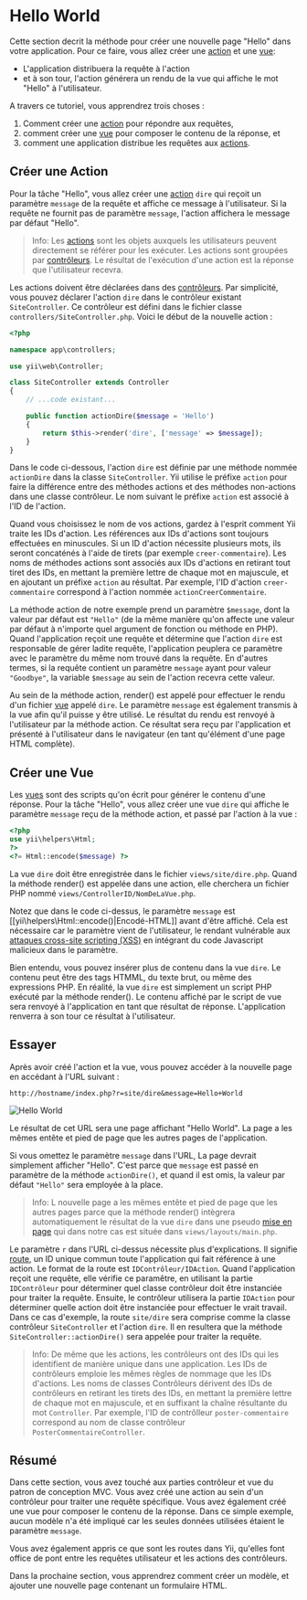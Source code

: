 Hello World
============

Cette section decrit la méthode pour créer une nouvelle page "Hello" dans votre application.
Pour ce faire, vous allez créer une [action](structure-controllers.md#creating-actions) et une [vue](structure-views.md):

* L'application distribuera la requête à l'action
* et à son tour, l'action générera un rendu de la vue qui affiche le mot "Hello" à l'utilisateur.

A travers ce tutoriel, vous apprendrez trois choses :

1. Comment créer une [action](structure-controllers.md) pour répondre aux requêtes,
2. comment créer une [vue](structure-views.md) pour composer le contenu de la réponse, et
3. comment une application distribue les requêtes aux [actions](structure-controllers.md#creating-actions).


Créer une Action <span id="creating-action"></span>
------------------

Pour la tâche "Hello", vous allez créer une [action](structure-controllers.md#creating-actions) `dire` qui reçoit un paramètre
`message` de la requête et affiche ce message à l'utilisateur. Si la requête ne fournit pas de paramètre `message`, l'action affichera le message par défaut "Hello".

> Info: Les [actions](structure-controllers.md#creating-actions) sont les objets auxquels les utilisateurs peuvent directement   se référer pour les exécuter. Les actions sont groupées par [contrôleurs](structure-controllers.md). Le résultat de l'exécution d'une action est la réponse que l'utilisateur recevra.

Les actions doivent être déclarées dans des [contrôleurs](structure-controllers.md). Par simplicité, vous pouvez déclarer l'action `dire` dans le contrôleur existant `SiteController`. Ce contrôleur  est défini dans le fichier classe `controllers/SiteController.php`. Voici le début de la nouvelle action :

```php
<?php

namespace app\controllers;

use yii\web\Controller;

class SiteController extends Controller
{
    // ...code existant...

    public function actionDire($message = 'Hello')
    {
        return $this->render('dire', ['message' => $message]);
    }
}
```

Dans le code ci-dessous, l'action `dire` est définie par une méthode nommée `actionDire` dans la classe `SiteController`.
Yii utilise le préfixe `action` pour faire la différence entre des méthodes actions et des méthodes non-actions dans une classe contrôleur.
Le nom suivant le préfixe `action` est associé à l'ID de l'action.

Quand vous choisissez le nom de vos actions, gardez à l'esprit comment Yii traite les IDs d'action. Les références aux IDs d'actions sont toujours effectuées en minuscules. Si un ID d'action nécessite plusieurs mots, ils seront concaténés à l'aide de tirets (par exemple `creer-commentaire`). Les noms de méthodes actions sont associés aux IDs d'actions en retirant tout tiret des IDs, en mettant la première lettre de chaque mot en majuscule, et en ajoutant un préfixe  `action` au résultat. Par exemple,
l'ID d'action `creer-commentaire` correspond à l'action nommée `actionCreerCommentaire`.

La méthode action de notre exemple prend un paramètre `$message`, dont la valeur par défaut est `"Hello"` (de la même manière qu'on affecte une valeur par défaut à n'importe quel argument de fonction ou méthode en PHP). Quand l'application reçoit une requête et détermine que l'action `dire` est responsable de gérer ladite requête, l'application peuplera ce paramètre avec le paramètre du même nom trouvé dans la requête. En d'autres termes, si la requête contient un paramètre `message` ayant pour valeur `"Goodbye"`, la variable `$message` au sein de l'action recevra cette valeur.

Au sein de la méthode action, render() est appelé pour effectuer le rendu d'un fichier [vue](structure-views.md) appelé `dire`. Le paramètre `message` est également transmis à la vue afin qu'il puisse y être utilisé. Le résultat du rendu est renvoyé à l'utilisateur par la méthode action. Ce résultat sera reçu par l'application et présenté à l'utilisateur dans le navigateur (en tant qu'élément d'une page HTML complète). 


Créer une Vue <span id="creating-view"></span>
---------------

Les [vues](structure-views.md) sont des scripts qu'on écrit pour générer le contenu d'une réponse.
Pour la tâche "Hello", vous allez créer une vue `dire` qui affiche le paramètre `message` reçu de la méthode action, et passé par l'action à la vue :

```php
<?php
use yii\helpers\Html;
?>
<?= Html::encode($message) ?>
```

La vue `dire` doit être enregistrée dans le fichier `views/site/dire.php`. Quand la méthode render()
est appelée dans une action, elle cherchera un fichier PHP nommé `views/ControllerID/NomDeLaVue.php`.

Notez que dans le code ci-dessus, le paramètre `message` est [[yii\helpers\Html::encode()|Encodé-HTML]]
avant d'être affiché. Cela est nécessaire car le paramètre vient de l'utilisateur, le rendant vulnérable aux [attaques cross-site scripting (XSS)](http://fr.wikipedia.org/wiki/Cross-site_scripting) en intégrant du code Javascript malicieux dans le paramètre.

Bien entendu, vous pouvez insérer plus de contenu dans la vue `dire`. Le contenu peut être des tags HTMML, du texte brut, ou même des expressions PHP.
En réalité, la vue `dire` est simplement un script PHP exécuté par la méthode render().
Le contenu affiché par le script de vue sera renvoyé à l'application en tant que résultat de réponse. L'application renverra à son tour ce résultat à l'utilisateur.


Essayer <span id="trying-it-out"></span>
-------------

Après avoir créé l'action et la vue, vous pouvez accéder à la nouvelle page en accédant à l'URL suivant :

```
http://hostname/index.php?r=site/dire&message=Hello+World
```

![Hello World](images/start-hello-world.png)

Le résultat de cet URL sera une page affichant "Hello World". La page a les mêmes entête et pied de page que les autres pages de l'application. 

Si vous omettez le paramètre `message` dans l'URL, La page devrait simplement afficher "Hello". C'est parce que `message` est passé en paramètre de la méthode `actionDire()`, et quand il est omis, la valeur par défaut `"Hello"` sera employée à la place.

> Info: L nouvelle page a les mêmes entête et pied de page que les autres pages parce que la méthode render() intègrera automatiquement le résultat de la vue `dire` dans une pseudo [mise en page](structure-views.md#layouts) qui dans notre cas est située dans `views/layouts/main.php`.

Le paramètre `r` dans l'URL ci-dessus nécessite plus d'explications. Il signifie [route](runtime-routing.md), un ID unique commun toute l'application qui fait référence à une action. Le format de la route est `IDContrôleur/IDAction`. Quand l'application reçoit une requête, elle vérifie ce paramêtre, en utilisant la partie `IDContrôleur` pour déterminer quel classe contrôleur doit être instanciée pour traiter la requête. Ensuite, le contrôleur utilisera la partie `IDAction` pour déterminer quelle action doit être instanciée pour effectuer le vrait travail. Dans ce cas d'exemple, la route `site/dire`
sera comprise comme la classe contrôleur `SiteController` et l'action `dire`. Il en resultera que la méthode `SiteController::actionDire()` sera appelée pour traiter la requête.

> Info: De même que les actions, les contrôleurs ont des IDs qui les identifient de manière unique dans une application.
  Les IDs de contrôleurs emploie les mêmes règles de nommage que les IDs d'actions. Les noms de classes Contrôleurs dérivent
  des IDs de contrôleurs en retirant les tirets des IDs, en mettant la première lettre de chaque mot en majuscule,
  et en suffixant la chaîne résultante du mot `Controller`. Par exemple, l'ID de contrôlleur `poster-commentaire` correspond
  au nom de classe contrôleur `PosterCommentaireController`.


Résumé <span id="summary"></span>
-------

Dans cette section, vous avez touché aux parties contrôleur et vue du patron de conception MVC.
Vous avez créé une action au sein d'un contrôleur pour traiter une requête spécifique. Vous avez également créé une vue pour composer le contenu de la réponse. Dans ce simple exemple, aucun modèle n'a été impliqué car les seules données utilisées étaient le paramètre `message`.

Vous avez également appris ce que sont les routes dans Yii, qu'elles font office de pont entre les requêtes utilisateur et les actions des contrôleurs.

Dans la prochaine section, vous apprendrez comment créer un modèle, et ajouter une nouvelle page contenant un formulaire HTML.
